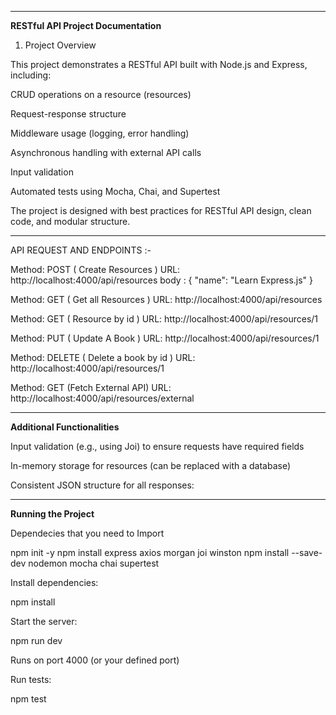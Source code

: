 -----------------------------------------------------------------------------------------------------------------------
**RESTful API Project Documentation**

1. Project Overview

This project demonstrates a RESTful API built with Node.js and Express, including:

CRUD operations on a resource (resources)

Request-response structure

Middleware usage (logging, error handling)

Asynchronous handling with external API calls

Input validation

Automated tests using Mocha, Chai, and Supertest

The project is designed with best practices for RESTful API design, clean code, and modular structure.

-----------------------------------------------------------------------------------------------------------------------

API REQUEST AND ENDPOINTS :- 


Method: POST ( Create Resources )
URL: http://localhost:4000/api/resources
body : 
{
  "name": "Learn Express.js"
}

Method: GET  ( Get all Resources ) 
URL: http://localhost:4000/api/resources


Method: GET ( Resource by id )
URL: http://localhost:4000/api/resources/1



Method: PUT ( Update A Book ) 
URL: http://localhost:4000/api/resources/1


Method: DELETE ( Delete a book by id ) 
URL: http://localhost:4000/api/resources/1


Method: GET (Fetch External API)
URL: http://localhost:4000/api/resources/external

------------------------------------------------------------------------------------------------------------------------

**Additional Functionalities**

Input validation (e.g., using Joi) to ensure requests have required fields

In-memory storage for resources (can be replaced with a database)

Consistent JSON structure for all responses:

------------------------------------------------------------------------------------------------------------------------

**Running the Project**

Dependecies that you need to Import 

npm init -y
npm install express axios morgan joi winston
npm install --save-dev nodemon mocha chai supertest


Install dependencies:

npm install

Start the server:

npm run dev

Runs on port 4000 (or your defined port)

Run tests:

npm test
